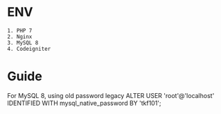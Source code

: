 # ENV
 
    1. PHP 7
    2. Nginx
    3. MySQL 8
    4. Codeigniter

# Guide
For MySQL 8, using old password legacy
ALTER USER 'root'@'localhost' IDENTIFIED WITH mysql_native_password BY 'tkf101';